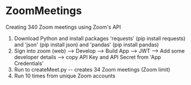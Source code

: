 # ZoomMeetings
Creating 340 Zoom meetings using Zoom's API

1. Download Python and install packages 'requests' (pip install requests) and 'json' (pip install json) and 'pandas' (pip install pandas)
2. Sign into zoom (web) --> Develop --> Build App --> JWT --> Add some developer details --> copy API Key and API Secret from 'App Credentials'
3. Run to createMeet.py -- creates 34 Zoom meetings (Zoom limit)
4. Run 10 times from unique Zoom accounts
